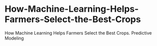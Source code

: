 # How-Machine-Learning-Helps-Farmers-Select-the-Best-Crops
How Machine Learning Helps Farmers Select the Best Crops. Predictive Modeling
